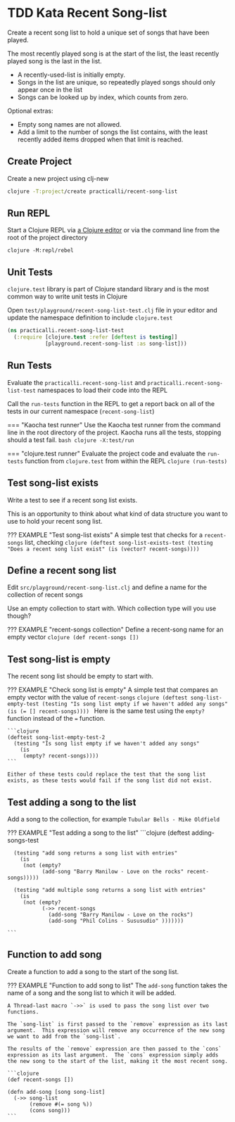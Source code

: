 # TDD Kata Recent Song-list

Create a recent song list to hold a unique set of songs that have been played.

The most recently played song is at the start of the list, the least recently played song is the last in the list.

* A recently-used-list is initially empty.
* Songs in the list are unique, so repeatedly played songs should only appear once in the list
* Songs can be looked up by index, which counts from zero.

Optional extras:

* Empty song names are not allowed.
* Add a limit to the number of songs the list contains, with the least recently added items dropped when that limit is reached.


## Create Project

Create a new project using clj-new

```bash
clojure -T:project/create practicalli/recent-song-list
```

## Run REPL

Start a Clojure REPL via [a Clojure editor](/clojure/clojure-editors/) or via the command line from the root of the project directory

```shell title="Start rich terminal UI Clojure REPL"
clojure -M:repl/rebel
```

## Unit Tests

`clojure.test` library is part of Clojure standard library and is the most common way to write unit tests in Clojure

Open `test/playground/recent-song-list-test.clj` file in your editor and update the namespace definition to include `clojure.test`


```clojure
(ns practicalli.recent-song-list-test
  (:require [clojure.test :refer [deftest is testing]]
            [playground.recent-song-list :as song-list]))
```


## Run Tests

Evaluate the `practicalli.recent-song-list` and `practicalli.recent-song-list-test` namespaces to load their code into the REPL

Call the `run-tests` function in the REPL to get a report back on all of the tests in our current namespace (`recent-song-list`)

=== "Kaocha test runner"
    Use the Kaocha test runner from the command line in the root directory of the project.  Kaocha runs all the tests, stopping should a test fail.
    ```bash
    clojure -X:test/run
    ```

=== "clojure.test runner"
    Evaluate the project code and evaluate the `run-tests` function from `clojure.test` from within the REPL
    ```clojure
    (run-tests)
    ```


## Test song-list exists

Write a test to see if a recent song list exists.

This is an opportunity to think about what kind of data structure you want to use to hold your recent song list.

??? EXAMPLE "Test song-list exists"
    A simple test that checks for a `recent-songs` list, checking
    ```clojure
    (deftest song-list-exists-test
      (testing "Does a recent song list exist"
        (is (vector? recent-songs))))
    ```


## Define a recent song list

Edit `src/playground/recent-song-list.clj` and define a name for the collection of recent songs

Use an empty collection to start with.  Which collection type will you use though?

??? EXAMPLE "recent-songs collection"
    Define a recent-song name for an empty vector
    ```clojure
    (def recent-songs [])
    ```


## Test song-list is empty

The recent song list should be empty to start with.

??? EXAMPLE "Check song list is empty"
    A simple test that compares an empty vector with the value of `recent-songs`
    ```clojure
    (deftest song-list-empty-test
      (testing "Is song list empty if we haven't added any songs"
        (is
         (= [] recent-songs))))
    ```
    Here is the same test using the `empty?` function instead of the `=` function.

    ```clojure
    (deftest song-list-empty-test-2
      (testing "Is song list empty if we haven't added any songs"
        (is
         (empty? recent-songs))))
    ```

    Either of these tests could replace the test that the song list exists, as these tests would fail if the song list did not exist.


## Test adding a song to the list

Add a song to the collection, for example `Tubular Bells - Mike Oldfield`

??? EXAMPLE "Test adding a song to the list"
    ```clojure
    (deftest adding-songs-test

      (testing "add song returns a song list with entries"
        (is
         (not (empty?
               (add-song "Barry Manilow - Love on the rocks" recent-songs)))))

      (testing "add multiple song returns a song list with entries"
        (is
         (not (empty?
               (->> recent-songs
                 (add-song "Barry Manilow - Love on the rocks")
                 (add-song "Phil Colins - Sususudio" )))))))

    ```

## Function to add song

Create a function to add a song to the start of the song list.

??? EXAMPLE "Function to add song to list"
    The `add-song` function takes the name of a song and the song list to which it will be added.

    A Thread-last macro `->>` is used to pass the song list over two functions.

    The `song-list` is first passed to the `remove` expression as its last argument.  This expression will remove any occurrence of the new song we want to add from the `song-list`.

    The results of the `remove` expression are then passed to the `cons` expression as its last argument.  The `cons` expression simply adds the new song to the start of the list, making it the most recent song.

    ```clojure
    (def recent-songs [])

    (defn add-song [song song-list]
      (->> song-list
           (remove #(= song %))
           (cons song)))
    ```
